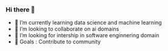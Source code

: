 ### Hi there 👋

 

- 🌱 I’m currently learning data science and machine learning
- 👯 I’m looking to collaborate on ai domains
- 🤔 I’m looking for intership in software enginnering domain
- 💬 Goals : Contribute to community

